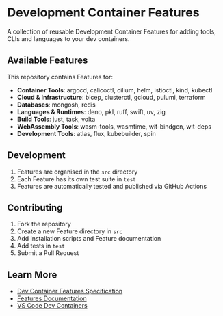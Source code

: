 # Development Container Features

A collection of reusable Development Container Features for adding tools, CLIs and languages to your dev containers.

## Available Features

This repository contains Features for:

- **Container Tools**: argocd, calicoctl, cilium, helm, istioctl, kind, kubectl
- **Cloud & Infrastructure**: bicep, clusterctl, gcloud, pulumi, terraform
- **Databases**: mongosh, redis
- **Languages & Runtimes**: deno, pkl, ruff, swift, uv, zig
- **Build Tools**: just, task, volta
- **WebAssembly Tools**: wasm-tools, wasmtime, wit-bindgen, wit-deps
- **Development Tools**: atlas, flux, kubebuilder, spin

## Development

1. Features are organised in the `src` directory
2. Each Feature has its own test suite in `test`
3. Features are automatically tested and published via GitHub Actions

## Contributing

1. Fork the repository
2. Create a new Feature directory in `src`
3. Add installation scripts and Feature documentation
4. Add tests in `test`
5. Submit a Pull Request

## Learn More

- [Dev Container Features Specification](https://containers.dev/implementors/features/)
- [Features Documentation](https://containers.dev/features)
- [VS Code Dev Containers](https://code.visualstudio.com/docs/devcontainers/containers)
